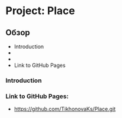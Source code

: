 # Project: Place

## Обзор
* Introduction
* 
* 
* Link to GitHub Pages

### Introduction





### Link to GitHub Pages:
* https://github.com/TikhonovaKs/Place.git
